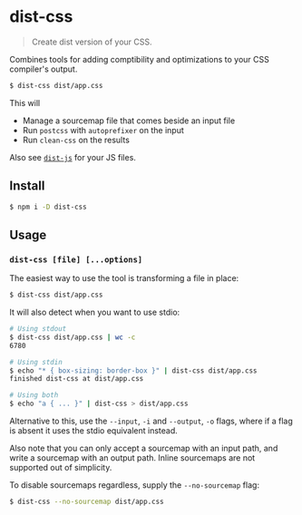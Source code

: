 
# dist-css

> Create dist version of your CSS.

Combines tools for adding comptibility and optimizations to your CSS compiler's
output.

```sh
$ dist-css dist/app.css
```

This will

- Manage a sourcemap file that comes beside an input file
- Run `postcss` with `autoprefixer` on the input
- Run `clean-css` on the results

Also see [`dist-js`](https://github.com/jamen/dist-js) for your JS files.

## Install

```sh
$ npm i -D dist-css
```

## Usage

### `dist-css [file] [...options]`

The easiest way to use the tool is transforming a file in place:

```sh
$ dist-css dist/app.css
```

It will also detect when you want to use stdio:

```sh
# Using stdout
$ dist-css dist/app.css | wc -c
6780

# Using stdin
$ echo "* { box-sizing: border-box }" | dist-css dist/app.css
finished dist-css at dist/app.css

# Using both
$ echo "a { ... }" | dist-css > dist/app.css
```

Alternative to this, use the `--input`, `-i` and `--output`, `-o` flags, where
if a flag is absent it uses the stdio equivalent instead.

Also note that you can only accept a sourcemap with an input path, and write a
sourcemap with an output path.  Inline sourcemaps are not supported out of
simplicity.

To disable sourcemaps regardless, supply the `--no-sourcemap` flag:

```sh
$ dist-css --no-sourcemap dist/app.css
```
